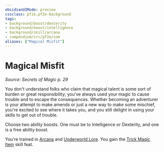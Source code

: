 ```yaml
---
obsidianUIMode: preview
cssclass: pf2e,pf2e-background
tags:
- background/boost/dexterity
- background/boost/intelligence
- background/skill/arcana
- compendium/src/pf2e/som
aliases: ["Magical Misfit"]
---
```

# Magical Misfit
*Source: Secrets of Magic p. 29*  

You don't understand folks who claim that magical talent is some sort of burden or great responsibility; you've always used your magic to cause trouble and to escape the consequences. Whether becoming an adventurer is your attempt to make amends or just a new way to make some mischief, you're excited to see where it takes you, and you still delight in using your skills to get out of trouble.

Choose two ability boosts. One must be to Intelligence or Dexterity, and one is a free ability boost.

You're trained in [Arcana](skills.md#Arcana) and [Underworld Lore](skills.md#Lore). You gain the [Trick Magic Item](trick-magic-item.md) skill feat.